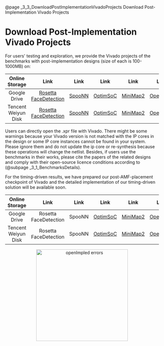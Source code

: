 @page _3_3_DownloadPostImplementationVivadoProjects Download Post-Implementation Vivado Projects
# Download Post-Implementation Vivado Projects

For users' testing and exploration, we provide the Vivado projects of the benchmarks with post-implementation designs (size of each is 100-1000MB) on: 

|   Online Storage    |                                                     Link                                                     |                                             Link                                             |                                              Link                                              |                                              Link                                              |                                              Link                                               |                                             Link                                             |                                            Link                                             |                                                   Link                                                   |
| :-----------------: | :----------------------------------------------------------------------------------------------------------: | :------------------------------------------------------------------------------------------: | :--------------------------------------------------------------------------------------------: | :--------------------------------------------------------------------------------------------: | :---------------------------------------------------------------------------------------------: | :------------------------------------------------------------------------------------------: | :-----------------------------------------------------------------------------------------: | :------------------------------------------------------------------------------------------------------: |
|    Google Drive     | [Rosetta FaceDetection ](https://drive.google.com/file/d/10ZmeYW4b2oSkpu4rnDMG29kqwPJ8FKa0/view?usp=sharing) | [SpooNN](https://drive.google.com/file/d/1LRg-HHw9Zir_V572_zzimhxik4FPOTWI/view?usp=sharing) | [OptimSoC](https://drive.google.com/file/d/1Sx-ng7H-prkP6KbSuIT_DM_Hn0qa5fQv/view?usp=sharing) | [MiniMap2](https://drive.google.com/file/d/1Dp1nL9KYuBgBjU2-1eL3IzYpl4OFD7As/view?usp=sharing) | [OpenPiton](https://drive.google.com/file/d/1b0sWwoWq6XyiqWWxUxLlI9rAszVmR5WI/view?usp=sharing) | [MemN2N](https://drive.google.com/file/d/1hGsxzdfVD9OaRRtxnqqOXju8A8X4AKOv/view?usp=sharing) | [BLSTM](https://drive.google.com/file/d/1XpWyHGnZIo71DkctqxEEht1clh5go6SE/view?usp=sharing) | [Rosetta DigitRecog](https://drive.google.com/file/d/13wEQTSIW8CsKQeb23WbsntRGp2CF2voG/view?usp=sharing) |
| Tencent Weiyun Disk |                         [Rosetta FaceDetection ](https://share.weiyun.com/1le7iJjW)                          |                         [SpooNN](https://share.weiyun.com/mOqrz0JT)                          |                         [OptimSoC](https://share.weiyun.com/nIFDLOX0)                          |                         [MiniMap2](https://share.weiyun.com/9K4Pmtmv)                          |                         [OpenPiton](https://share.weiyun.com/RVxP3RX8)                          |                         [MemN2N](https://share.weiyun.com/MDolGB8H)                          |                         [BLSTM](https://share.weiyun.com/HzfUK7do)                          |                         [Rosetta DigitRecog](https://share.weiyun.com/rbJhbFvn)                          |



Users can directly open the .xpr file with Vivado. There might be some warnings because your Vivado version is not matched with the IP cores in the design or some IP core instances cannot be found in your system. Please ignore them and do not update the ip core or re-synthesis because these operations will change the netlist. Besides, if users use the benchmarks in their works, please cite the papers of the related designs and comply with their open-source licence conditions according to (@subpage _3_1_BenchmarksDetails).

For the timing-driven results, we have prepared our post-AMF-placement checkpoint of Vivado and the detailed implementation of our timing-driven solution will be available soon.

|   Online Storage    |         Link          |  Link  |                                              Link                                              |                                              Link                                              |                                              Link                                               |                                             Link                                             | Link  |        Link        |
| :-----------------: | :-------------------: | :----: | :--------------------------------------------------------------------------------------------: | :--------------------------------------------------------------------------------------------: | :---------------------------------------------------------------------------------------------: | :------------------------------------------------------------------------------------------: | :---: | :----------------: |
|    Google Drive     | Rosetta FaceDetection | SpooNN | [OptimSoC](https://drive.google.com/file/d/1P-91LgLzDrptQi31PdxWbOBqm8IhNjpy/view?usp=sharing) | [MiniMap2](https://drive.google.com/file/d/19Tfilc5XFWK80R2GbcJXlEZYmCFE7KpD/view?usp=sharing) | [OpenPiton](https://drive.google.com/file/d/1uNf9EvaVSaV6-82esd7if-Ife0tSaPuz/view?usp=sharing) | [MemN2N](https://drive.google.com/file/d/1pWUD6aTO3FZsS6WpV819haWlD1EvYgmZ/view?usp=sharing) | BLSTM | Rosetta DigitRecog |
| Tencent Weiyun Disk | Rosetta FaceDetection | SpooNN |                         [OptimSoC](https://share.weiyun.com/ehWiXtKg)                          |                         [MiniMap2](https://share.weiyun.com/6qeF4ser)                          |                         [OpenPiton](https://share.weiyun.com/EShQD9IV)                          |                         [MemN2N](https://share.weiyun.com/mtBnqgI0)                          | BLSTM | Rosetta DigitRecog |



<center>
<img src="errors.png" align="center" alt="openImpled errors" title="openImpled errors" width="300" /> 
</center>
